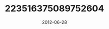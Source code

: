 ---
title: "223516375089752604"
cover: "2012-06-28 16.34.09 223516375089752604_46248401"
photo: "2012-06-28 16.34.09 223516375089752604_46248401"
date: "2012-06-28"
type: "photo"
---